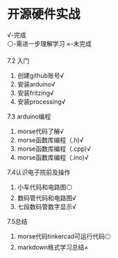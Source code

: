﻿# 开源硬件实战


√-完成  
⚪-需进一步理解学习 
×-未完成

7.2 入门
    

 1. 创建github账号√
 2. 安装arduino√
 3. 安装fritzing√
 4. 安装processing√
 

7.3 arduino编程

 1. morse代码了解√
 2. morse函数库编程（.h)√
 3. morse函数库编程（.cpp)√
 4. morse函数库编程（.ino)√
 



7.4认识电子院前及操作

 1. 小车代码和电路图⚪
 2. 数码管代码和电路图√
 3. 七段数码管数字显示√
 
7.5总结

 1. morse代码tinkercad可运行代码⚪
 2. markdown格式学习总结×

 
